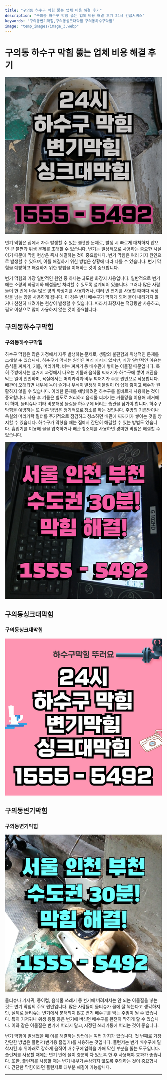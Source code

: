 ```yaml
---
title: "구의동 하수구 막힘 뚫는 업체 비용 해결 후기"
description: "구의동 하수구 막힘 뚫는 업체 비용 해결 후기 24시 긴급서비스"
keywords: "구의동변기막힘,구의동싱크대막힘,구의동하수구막힘"
image: "temp_images/image_3.webp"
---
```


# 구의동 하수구 막힘 뚫는 업체 비용 해결 후기

![구의동하수구막힘](temp_images/image_7.webp) 

변기 막힘은 집에서 자주 발생할 수 있는 불편한 문제로, 발생 시 빠르게 대처하지 않으면 큰 불편과 위생 문제를 초래할 수 있습니다. 변기는 일상적으로 사용하는 중요한 시설이기 때문에 막힘 현상은 즉시 해결하는 것이 중요합니다. 변기 막힘은 여러 가지 원인으로 발생할 수 있으며, 이를 해결하기 위한 방법은 상황에 따라 다를 수 있습니다. 변기 막힘을 예방하고 해결하기 위한 방법을 이해하는 것이 중요합니다.

변기 막힘의 가장 일반적인 원인 중 하나는 과도한 화장지 사용입니다. 일반적으로 변기에는 소량의 화장지와 배설물만 처리할 수 있도록 설계되어 있습니다. 그러나 많은 사람들이 한 번에 너무 많은 양의 화장지를 사용하거나, 여러 번 변기를 사용할 때마다 적당량을 넘는 양을 사용하게 됩니다. 이 경우 변기 배수구가 막히게 되어 물이 내려가지 않거나 천천히 내려가는 현상이 발생할 수 있습니다. 따라서 화장지는 적당량만 사용하고, 필요 이상으로 많이 사용하지 않는 것이 중요합니다.


## 구의동하수구막힘

### 구의동하수구막힘

하수구 막힘은 많은 가정에서 자주 발생하는 문제로, 생활의 불편함과 위생적인 문제를 초래할 수 있습니다. 하수구가 막히는 원인은 여러 가지가 있지만, 가장 일반적인 이유는 음식물 찌꺼기, 기름, 머리카락, 비누 찌꺼기 등 배수관에 쌓이는 이물질 때문입니다. 특히 주방에서는 설거지 과정에서 나오는 기름과 음식물 찌꺼기가 하수구에 쌓여 배관을 막는 일이 빈번하며, 욕실에서는 머리카락과 비누 찌꺼기가 주요 원인으로 작용합니다. 배관이 오래되면 내부에 녹이 슬거나 부식이 발생해 이물질이 더 쉽게 쌓이고 배수가 원활하지 않을 수 있습니다. 이러한 문제를 예방하려면 하수구를 올바르게 사용하는 것이 중요합니다. 사용 후 기름은 별도로 처리하고 음식물 찌꺼기는 거름망을 이용해 제거해야 하며, 물티슈나 기타 비분해성 물질을 하수구에 버리는 습관을 삼가야 합니다. 하수구 막힘을 예방하는 또 다른 방법은 정기적으로 청소를 하는 것입니다. 주방의 기름받이나 욕실의 머리카락 필터를 주기적으로 점검하고 청소하면 배관에 찌꺼기가 쌓이는 것을 방지할 수 있습니다. 하수구가 막혔을 때는 집에서 간단히 해결할 수 있는 방법도 있습니다. 흡입기를 이용해 물을 압축하거나 배관 청소제를 사용하면 경미한 막힘은 해결할 수 있습니다. 

![구의동하수구막힘](temp_images/image_6.webp) 



## 구의동싱크대막힘

### 구의동싱크대막힘

![구의동싱크대막힘](temp_images/image_0.webp) 



## 구의동변기막힘

### 구의동변기막힘

![구의동변기막힘](temp_images/image_9.webp) 

  물티슈나 기저귀, 종이컵, 음식물 쓰레기 등 변기에 버려져서는 안 되는 이물질을 넣는 것도 변기 막힘의 주요 원인입니다. 많은 사람들이 물티슈가 물에 잘 녹는다고 생각하지만, 실제로 물티슈는 변기에서 분해되지 않고 변기 배수구를 막는 주범이 될 수 있습니다. 특히 기저귀나 위생 용품 등은 변기에 버리면 배수구를 완전히 막히게 할 수 있습니다. 이와 같은 이물질은 변기에 버리지 말고, 지정된 쓰레기통에 버리는 것이 좋습니다.

변기 막힘이 발생했을 때 이를 해결하는 방법에는 여러 가지가 있습니다. 첫 번째로 가장 간단한 방법은 플런저(변기용 흡입기)를 사용하는 것입니다. 플런저는 변기 배수구에 밀착시킨 후 위아래로 강하게 움직여 배수구에 압력을 가해 막힌 부분을 뚫는 도구입니다. 플런저를 사용할 때에는 변기 안에 물이 충분히 차 있도록 한 후 사용해야 효과가 좋습니다. 또한, 플런저를 사용할 때는 변기 내부가 손상되지 않도록 주의하는 것이 중요합니다. 간단한 막힘이라면 플런저로 대부분 해결이 가능합니다.

---

